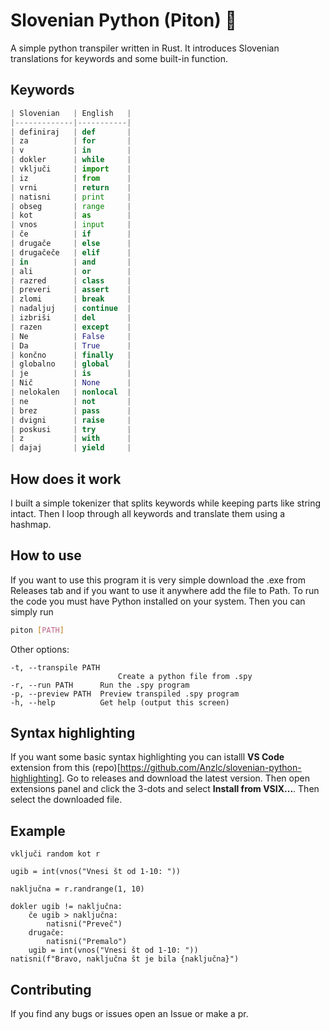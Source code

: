 # Slovenian Python (Piton) 🐍

A simple python transpiler written in Rust.
It introduces Slovenian translations for keywords and some built-in function.

## Keywords

```py
| Slovenian   | English   |
|-------------|-----------|
| definiraj   | def       |
| za          | for       |
| v           | in        |
| dokler      | while     |
| vključi     | import    |
| iz          | from      |
| vrni        | return    |
| natisni     | print     |
| obseg       | range     |
| kot         | as        |
| vnos        | input     |
| če          | if        |
| drugače     | else      |
| drugačeče   | elif      |
| in          | and       |
| ali         | or        |
| razred      | class     |
| preveri     | assert    |
| zlomi       | break     |
| nadaljuj    | continue  |
| izbriši     | del       |
| razen       | except    |
| Ne          | False     |
| Da          | True      |
| končno      | finally   |
| globalno    | global    |
| je          | is        |
| Nič         | None      |
| nelokalen   | nonlocal  |
| ne          | not       |
| brez        | pass      |
| dvigni      | raise     |
| poskusi     | try       |
| z           | with      |
| dajaj       | yield     |
```

## How does it work

I built a simple tokenizer that splits keywords while keeping parts like string intact. Then I loop through all keywords and translate them using a hashmap.

## How to use

If you want to use this program it is very simple download the .exe from Releases tab and if you want to use it anywhere add the file to Path. To run the code you must have Python installed on your system.
Then you can simply run

```bash
piton [PATH]
```

Other options:

```
-t, --transpile PATH
                        Create a python file from .spy
-r, --run PATH      Run the .spy program
-p, --preview PATH  Preview transpiled .spy program
-h, --help          Get help (output this screen)
```
## Syntax highlighting

If you want some basic syntax highlighting you can istalll **VS Code** extension from this (repo)[https://github.com/Anzlc/slovenian-python-highlighting]. Go to releases and download the latest version. Then open extensions panel and click the 3-dots and select **Install from VSIX...**. Then select the downloaded file.

## Example

```
vključi random kot r

ugib = int(vnos("Vnesi št od 1-10: "))

naključna = r.randrange(1, 10)

dokler ugib != naključna:
    če ugib > naključna:
        natisni("Preveč")
    drugače:
        natisni("Premalo")
    ugib = int(vnos("Vnesi št od 1-10: "))
natisni(f"Bravo, naključna št je bila {naključna}")
```

## Contributing

If you find any bugs or issues open an Issue or make a pr.
